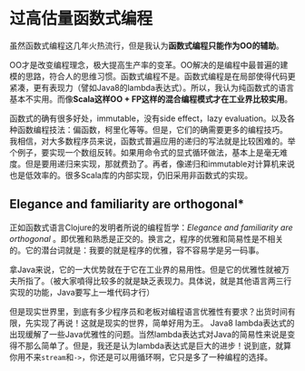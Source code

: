 
# 过高估量函数式编程
虽然函数式编程这几年火热流行，但是我认为**函数式编程只能作为OO的辅助**。

OO才是改变编程理念，极大提高生产率的变革。OO解决的是编程中最普遍的建模的思路，符合人的思维习惯。函数式编程不是。函数式编程是在局部使得代码更紧凑，更有表现力（譬如Java8的lambda表达式）。所以，我认为纯函数式的语言基本不实用。而像**Scala这样OO + FP这样的混合编程模式才在工业界比较实用**。

函数式的确有很多好处，immutable，没有side effect，lazy evaluation。以及各种函数编程技法：偏函数，柯里化等等。但是，它们的确需要更多的编程技巧。
我相信，对大多数程序员来说，函数式普遍应用的递归的写法就是比较困难的。举个例子，要实现一个数组反转。如果用命令式的显式循环做法，基本上是毫无难度。但是要用递归来实现，那就费劲了。再者，像递归和immutable对计算机来说也是低效率的。很多Scala库的内部实现，仍旧采用非函数式的实现。

## Elegance and familiarity are orthogonal*
正如函数式语言Clojure的发明者所说的编程哲学：*Elegance and familiarity are orthogonal* 。即优雅和熟悉是正交的。换言之，程序的优雅和简易性是不相关的。它的潜台词就是：我要的就是程序的优雅，容不容易学是另一码事。

拿Java来说，它的一大优势就在于它在工业界的易用性。但是它的优雅性就被万夫所指了。（被大家噴得比较多的就是缺乏表现力。具体说，就是其他语言两三行实现的功能，Java要写上一堆代码才行）

但是现实世界里，到底有多少程序员和老板对编程语言优雅性有要求？出货时间有限，先实现了再说！这就是现实的世界，简单好用为王。
Java8 lambda表达式的出现缓解了一些Java优雅性的问题。当然lambda表达式对Java的简易性来说是变得不那么简单了。但是，我还是认为lambda表达式是巨大的进步！说到底，就算你用不来`stream`和`->`，你还是可以用循环啊，它只是多了一种编程的选择。
